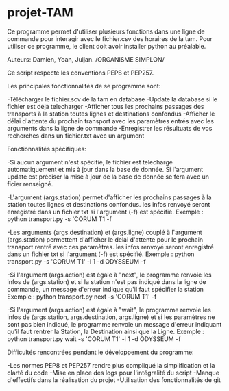 # projet-TAM

Ce programme permet d'utiliser plusieurs fonctions dans une ligne de commande pour interagir avec le fichier.csv des horaires de la tam.
Pour utiliser ce programme, le client doit avoir installer python au préalable.

Auteurs: Damien, Yoan, Juljan. /ORGANISME SIMPLON/

Ce script respecte les conventions PEP8 et PEP257.

Les principales fonctionnalités de se programme sont:

-Télécharger le fichier.scv de la tam en database
-Update la database si le fichier est déjà telecharger
-Afficher tous les prochains passages des transports à la station toutes lignes et destinations confondus
-Afficher le délai d'attente du prochain transport avec les paramètres entrés avec les arguments dans la ligne de commande
-Enregistrer les résultuats de vos recherches dans un fichier.txt avec un argument

Fonctionnalités spécifiques:

-Si aucun argument n'est spécifié, le fichier est telechargé automatiquement et mis à jour dans la base de donnée.
Si l'argument update est préciser la mise à jour de la base de donnée se fera avec un ficier renseigné.

-L'argument (args.station) permet d'afficher les prochains passages à la station toutes lignes et destinations confondus. 
les infos renvoyé seront enregistré dans un fichier txt si l'argument (-f) est spécifié.
Exemple : python transport.py -s 'CORUM T1 -f

-Les arguments (args.destination) et (args.ligne) couplé à l'argument (args.station) permettent d'afficher le delai d'attente 
pour le prochain transport rentré avec ces paramètres. 
 les infos renvoyé seront enregistré dans un fichier txt si l'argument (-f) est spécifié.
Exemple : python transport.py -s 'CORUM T1' -l 1 -d ODYSSEUM -f

-Si l'argument (args.action) est égale à "next", le programme renvoie les infos de (args.station) et si la station n'est pas 
indiqué dans la ligne de commande, un message d'erreur indique qu'il faut spécifier la station
Exemple : python transport.py next -s 'CORUM T1' -f

-Si l'argument (args.action) est égale à "wait", le programme renvoie les infos de (args.station, args.destination, args.ligne)
et si les paramètres ne sont pas bien indiqué, le programme renvoie un message d'erreur indiquant qu'il faut rentrer 
la Station, la Destination ainsi que la Ligne.
Exemple : python transport.py wait -s 'CORUM T1' -l 1 -d ODYSSEUM -f

Difficultés rencontrées pendant le développement du programme:

-Les normes PEP8 et PEP257 rendre plus compliqué la simplification et la clarté du code
-Mise en place des logs pour l'intégralité du script
-Manque d'effectifs dans la réalisation du projet
-Utilisation des fonctionnalités de git


 
